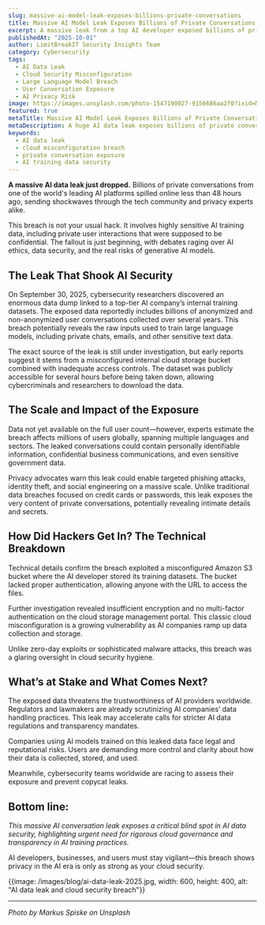 ```yaml
---
slug: massive-ai-model-leak-exposes-billions-private-conversations
title: Massive AI Model Leak Exposes Billions of Private Conversations
excerpt: A massive leak from a top AI developer exposed billions of private user conversations, raising huge privacy and security alarms worldwide.
publishedAt: "2025-10-01"
author: LimitBreakIT Security Insights Team
category: Cybersecurity
tags:
  - AI Data Leak
  - Cloud Security Misconfiguration
  - Large Language Model Breach
  - User Conversation Exposure
  - AI Privacy Risk
image: https://images.unsplash.com/photo-1547190027-9156686aa2f0?ixid=M3w4MTA4NzR8MHwxfHNlYXJjaHwxfHxjeWJlcnNlY3VyaXR5JTIwQUklMjBkYXRhJTIwbGVhayUyMGNsb3VkJTIwbWlzY29uZmlndXJhdGlvbiUyMGJyZWFjaHxlbnwxfDB8fHwxNzU5MjkzMjI0fDA&ixlib=rb-4.1.0&w=800&h=450&fit=crop&q=80
featured: true
metaTitle: Massive AI Model Leak Exposes Billions of Private Conversations
metaDescription: A huge AI data leak exposes billions of private conversations, sparking global privacy concerns and urgent calls for better AI cloud security.
keywords:
  - AI data leak
  - cloud misconfiguration breach
  - private conversation exposure
  - AI training data security
---
```


**A massive AI data leak just dropped.** Billions of private conversations from one of the world's leading AI platforms spilled online less than 48 hours ago, sending shockwaves through the tech community and privacy experts alike.

This breach is not your usual hack. It involves highly sensitive AI training data, including private user interactions that were supposed to be confidential. The fallout is just beginning, with debates raging over AI ethics, data security, and the real risks of generative AI models.

## The Leak That Shook AI Security

On September 30, 2025, cybersecurity researchers discovered an enormous data dump linked to a top-tier AI company’s internal training datasets. The exposed data reportedly includes billions of anonymized and non-anonymized user conversations collected over several years. This breach potentially reveals the raw inputs used to train large language models, including private chats, emails, and other sensitive text data.

The exact source of the leak is still under investigation, but early reports suggest it stems from a misconfigured internal cloud storage bucket combined with inadequate access controls. The dataset was publicly accessible for several hours before being taken down, allowing cybercriminals and researchers to download the data.

## The Scale and Impact of the Exposure

Data not yet available on the full user count—however, experts estimate the breach affects millions of users globally, spanning multiple languages and sectors. The leaked conversations could contain personally identifiable information, confidential business communications, and even sensitive government data.

Privacy advocates warn this leak could enable targeted phishing attacks, identity theft, and social engineering on a massive scale. Unlike traditional data breaches focused on credit cards or passwords, this leak exposes the very content of private conversations, potentially revealing intimate details and secrets.

## How Did Hackers Get In? The Technical Breakdown

Technical details confirm the breach exploited a misconfigured Amazon S3 bucket where the AI developer stored its training datasets. The bucket lacked proper authentication, allowing anyone with the URL to access the files.

Further investigation revealed insufficient encryption and no multi-factor authentication on the cloud storage management portal. This classic cloud misconfiguration is a growing vulnerability as AI companies ramp up data collection and storage.

Unlike zero-day exploits or sophisticated malware attacks, this breach was a glaring oversight in cloud security hygiene.

## What’s at Stake and What Comes Next?

The exposed data threatens the trustworthiness of AI providers worldwide. Regulators and lawmakers are already scrutinizing AI companies’ data handling practices. This leak may accelerate calls for stricter AI data regulations and transparency mandates.

Companies using AI models trained on this leaked data face legal and reputational risks. Users are demanding more control and clarity about how their data is collected, stored, and used.

Meanwhile, cybersecurity teams worldwide are racing to assess their exposure and prevent copycat leaks.

## Bottom line:

*This massive AI conversation leak exposes a critical blind spot in AI data security, highlighting urgent need for rigorous cloud governance and transparency in AI training practices.*

AI developers, businesses, and users must stay vigilant—this breach shows privacy in the AI era is only as strong as your cloud security.

{{image: /images/blog/ai-data-leak-2025.jpg, width: 600, height: 400, alt: "AI data leak and cloud security breach"}}


---

*Photo by Markus Spiske on Unsplash*